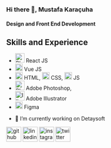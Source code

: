 ### Hi there 👋, Mustafa Karaçuha
#### Design and Front End Development



## Skills and Experience

* <img src='https://cdn-icons-png.flaticon.com/512/1260/1260775.png' alt='Photoshop' height='25'> React JS
* <img src='https://upload.wikimedia.org/wikipedia/commons/thumb/9/95/Vue.js_Logo_2.svg/1184px-Vue.js_Logo_2.svg.png' alt='Vue' height='20'> Vue JS
* <img src='https://cdn-icons-png.flaticon.com/128/174/174854.png' alt='Html' height='20'> HTML, <img src='https://cdn-icons-png.flaticon.com/512/732/732190.png' alt='Html' height='20'> CSS, <img src='https://cdn-icons-png.flaticon.com/512/5968/5968292.png' alt='JS' height='20'> JS
* <img src='https://cdn-icons-png.flaticon.com/512/5968/5968520.png' alt='Photoshop' height='25'> Adobe Photoshop, 
* <img src='https://cdn-icons-png.flaticon.com/512/5968/5968472.png' alt='Illustrator' height='25'> Adobe Illustrator 
* <img src='https://cdn-icons-png.flaticon.com/512/5968/5968705.png' alt='Figma' height='20'> Figma


- 🔭 I’m currently working on Detaysoft 


[<img src='https://cdn-icons-png.flaticon.com/512/1051/1051275.png' alt='github' height='40'>](https://github.com/mustafakaracuha)  [<img src='https://cdn-icons.flaticon.com/png/512/3536/premium/3536505.png?token=exp=1657454468~hmac=5b9495d52d73ff09b0b0315f19eaac7b' alt='linkedin' height='40'>](https://www.linkedin.com/in/mustafakaracuha/)  [<img src='https://cdn-icons-png.flaticon.com/512/174/174855.png' alt='instagram' height='40'>](https://www.instagram.com/muskaracuha/)  [<img src='https://cdn-icons.flaticon.com/png/512/3536/premium/3536424.png?token=exp=1657454439~hmac=b3dce4297bfe48f00b3ec07f264e6be4' alt='twitter' height='40'>](https://twitter.com/muskaracuha)  


